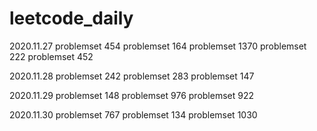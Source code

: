 # leetcode_daily

2020.11.27
problemset 454
problemset 164
problemset 1370
problemset 222
problemset 452


2020.11.28
problemset 242
problemset 283
problemset 147


2020.11.29
problemset 148
problemset 976
problemset 922


2020.11.30
problemset 767
problemset 134
problemset 1030
